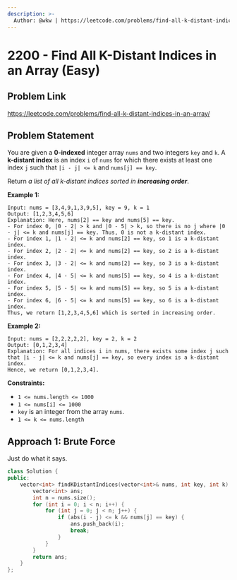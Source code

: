 ```yaml
---
description: >-
  Author: @wkw | https://leetcode.com/problems/find-all-k-distant-indices-in-an-array/
---
```


# 2200 - Find All K-Distant Indices in an Array (Easy)

## Problem Link

https://leetcode.com/problems/find-all-k-distant-indices-in-an-array/

## Problem Statement

You are given a **0-indexed** integer array `nums` and two integers `key` and `k`. A **k-distant index** is an index `i` of `nums` for which there exists at least one index `j` such that `|i - j| <= k` and `nums[j] == key`.

Return _a list of all k-distant indices sorted in **increasing order**_.

**Example 1:**

```
Input: nums = [3,4,9,1,3,9,5], key = 9, k = 1
Output: [1,2,3,4,5,6]
Explanation: Here, nums[2] == key and nums[5] == key.
- For index 0, |0 - 2| > k and |0 - 5| > k, so there is no j where |0 - j| <= k and nums[j] == key. Thus, 0 is not a k-distant index.
- For index 1, |1 - 2| <= k and nums[2] == key, so 1 is a k-distant index.
- For index 2, |2 - 2| <= k and nums[2] == key, so 2 is a k-distant index.
- For index 3, |3 - 2| <= k and nums[2] == key, so 3 is a k-distant index.
- For index 4, |4 - 5| <= k and nums[5] == key, so 4 is a k-distant index.
- For index 5, |5 - 5| <= k and nums[5] == key, so 5 is a k-distant index.
- For index 6, |6 - 5| <= k and nums[5] == key, so 6 is a k-distant index.
Thus, we return [1,2,3,4,5,6] which is sorted in increasing order.
```

**Example 2:**

```
Input: nums = [2,2,2,2,2], key = 2, k = 2
Output: [0,1,2,3,4]
Explanation: For all indices i in nums, there exists some index j such that |i - j| <= k and nums[j] == key, so every index is a k-distant index.
Hence, we return [0,1,2,3,4].
```

**Constraints:**

- `1 <= nums.length <= 1000`
- `1 <= nums[i] <= 1000`
- `key` is an integer from the array `nums`.
- `1 <= k <= nums.length`

## Approach 1: Brute Force

Just do what it says.

<SolutionAuthor name="@wkw"/>

```cpp
class Solution {
public:
    vector<int> findKDistantIndices(vector<int>& nums, int key, int k) {
        vector<int> ans;
        int n = nums.size();
        for (int i = 0; i < n; i++) {
            for (int j = 0; j < n; j++) {
                if (abs(i - j) <= k && nums[j] == key) {
                    ans.push_back(i);
                    break;
                }
            }
        }
        return ans;
    }
};
```
